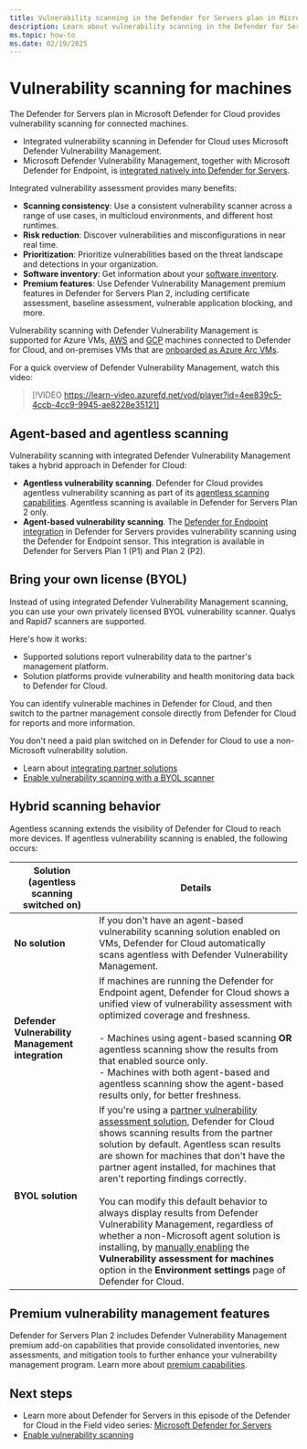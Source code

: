 ```yaml
---
title: Vulnerability scanning in the Defender for Servers plan in Microsoft Defender for Cloud.
description: Learn about vulnerability scanning in the Defender for Servers plan in Microsoft Defender for Cloud.
ms.topic: how-to
ms.date: 02/19/2025
---
```


# Vulnerability scanning for machines

The Defender for Servers plan in Microsoft Defender for Cloud provides vulnerability scanning for connected machines.

- Integrated vulnerability scanning in Defender for Cloud uses Microsoft Defender Vulnerability Management.
- Microsoft Defender Vulnerability Management, together with Microsoft Defender for Endpoint, is [integrated natively into Defender for Servers](integration-defender-for-endpoint.md).

Integrated vulnerability assessment provides many benefits:

- **Scanning consistency**: Use a consistent vulnerability scanner across a range of use cases, in multicloud environments, and different host runtimes.
- **Risk reduction**: Discover vulnerabilities and misconfigurations in near real time.
- **Prioritization**: Prioritize vulnerabilities based on the threat landscape and detections in your organization.
- **Software inventory**: Get information about your [software inventory](asset-inventory.md#review-software-inventory).
- **Premium features**: Use Defender Vulnerability Management premium features in Defender for Servers Plan 2, including certificate assessment, baseline assessment, vulnerable application blocking, and more.

Vulnerability scanning with Defender Vulnerability Management is supported for Azure VMs,  [AWS](quickstart-onboard-aws.md) and [GCP](quickstart-onboard-aws.md) machines connected to Defender for Cloud, and on-premises VMs that are [onboarded as Azure Arc VMs](quickstart-onboard-machines.md).

For a quick overview of Defender Vulnerability Management, watch this video:

> [!VIDEO https://learn-video.azurefd.net/vod/player?id=4ee839c5-4ccb-4cc9-9945-ae8228e35121]

## Agent-based and agentless scanning

Vulnerability scanning with integrated Defender Vulnerability Management takes a hybrid approach in Defender for Cloud:

- **Agentless vulnerability scanning**. Defender for Cloud provides agentless vulnerability scanning as part of its [agentless scanning capabilities](concept-agentless-data-collection.md). Agentless scanning is available in Defender for Servers Plan 2 only.
- **Agent-based vulnerability scanning**. The [Defender for Endpoint integration](integration-defender-for-endpoint.md) in Defender for Servers provides vulnerability scanning using the Defender for Endpoint sensor. This integration is available in Defender for Servers Plan 1 (P1) and Plan 2 (P2).

## Bring your own license (BYOL)

Instead of using integrated Defender Vulnerability Management scanning, you can use your own privately licensed BYOL vulnerability scanner. Qualys and Rapid7 scanners are supported.

Here's how it works:

- Supported solutions report vulnerability data to the partner's management platform.
- Solution platforms provide vulnerability and health monitoring data back to Defender for Cloud.

You can identify vulnerable machines in Defender for Cloud, and then switch to the partner management console directly from Defender for Cloud for reports and more information.

You don't need a paid plan switched on in Defender for Cloud to use a non-Microsoft vulnerability solution.

- Learn about [integrating partner solutions](partner-integration.md)
- [Enable vulnerability scanning with a BYOL scanner](deploy-vulnerability-assessment-byol-vm.md)

## Hybrid scanning behavior

Agentless scanning extends the visibility of Defender for Cloud to reach more devices. If agentless vulnerability scanning is enabled, the following occurs:

**Solution<br/>(agentless scanning switched on)** | **Details**
--- | ---
**No solution** | If you don't have an agent-based vulnerability scanning solution enabled on VMs, Defender for Cloud automatically scans agentless with Defender Vulnerability Management.
**Defender Vulnerability Management integration** | If machines are running the Defender for Endpoint agent, Defender for Cloud shows a unified view of vulnerability assessment with optimized coverage and freshness.<br/><br/>- Machines using agent-based scanning **OR** agentless scanning show the results from that enabled source only.<br/>- Machines with both agent-based and agentless scanning show the agent-based results only, for better freshness.
**BYOL solution** | If you're using a [partner vulnerability assessment solution](deploy-vulnerability-assessment-byol-vm.md), Defender for Cloud shows scanning results from the partner solution by default. Agentless scan results are shown for machines that don't have the partner agent installed, for machines that aren't reporting findings correctly.<br/><br/> You can modify this default behavior to always display results from Defender Vulnerability Management, regardless of whether a non-Microsoft agent solution is installing, by [manually enabling](deploy-vulnerability-assessment-defender-vulnerability-management.md#enable-vulnerability-scanning-on-a-subscription) the **Vulnerability assessment for machines** option in the **Environment settings** page of Defender for Cloud.

## Premium vulnerability management features

Defender for Servers Plan 2 includes Defender Vulnerability Management premium add-on capabilities that provide consolidated inventories, new assessments, and mitigation tools to further enhance your vulnerability management program. Learn more about [premium capabilities](/defender-vulnerability-management/defender-vulnerability-management-capabilities#vulnerability-management-capabilities-for-endpoints).

## Next steps

- Learn more about Defender for Servers in this episode of the Defender for Cloud in the Field video series: [Microsoft Defender for Servers](episode-five.md)
- [Enable vulnerability scanning](deploy-vulnerability-assessment-defender-vulnerability-management.md)
